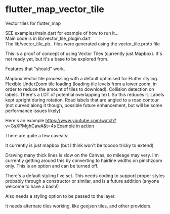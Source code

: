 # flutter_map_vector_tile

Vector tiles for flutter_map

SEE examples/main.dart for example of how to run it...  
Main code is in lib/vector_tile_plugin.dart  
The lib/vector_tile_pb.. files were generated using the vector_tile.proto file



This is a proof of concept of using Vector Tiles (currently just Mapbox). It's not ready yet, but it's a base to be explored from.

Features that "should" work.

Mapbox Vector tile processing with a default optimised for Flutter styling.
Flexible UnderZoom tile loading (loading tile levels from a lower zoom, in order to reduce the amount of tiles to download).
Collision detection on labels. There's a LOT of potential overlapping text. So this reduces it.
Labels kept upright during rotation.
Road labels that are angled to a road contour (not curved along it though, possible future enhancement, but will be some performance issues likely).

Here's an example https://www.youtube.com/watch?v=GsXPMghCawA&t=4s
[Example in action](https://www.youtube.com/watch?v=GsXPMghCawA&t=4s)

There are quite a few caveats:

It currently is just mapbox (but I think won't be tooooo tricky to extend)

Drawing many thick lines is slow on the Canvas, so mileage may very. I'm currently getting around this by converting to hairline widths on pinchzoom only. This is an option and can be turned off.

There's a default styling I've set. This needs coding to support proper styles probably through a constructor or similar, and is a future addition (anyone welcome to have a bash!)

Also needs a styling option to be passed to the layer.

It needs alternate tiles working, like geojson tiles, and other providers.






